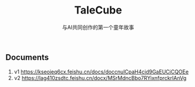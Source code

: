<h1 align="center">TaleCube</h1>

<p align="center">
  与AI共同创作的第一个童年故事
</p>

<br/>

## Documents

1. v1 https://kseojeq6cx.feishu.cn/docs/doccnulCpaH4cid9GaEUCjCQOEe
2. v2 https://lag410zsdtc.feishu.cn/docx/MSrMdncBbo7RYixnfprckrIAnVg 


